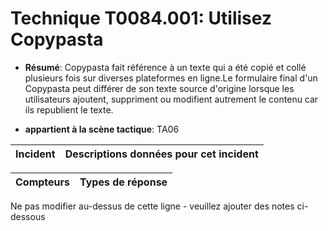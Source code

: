 # Technique T0084.001: Utilisez Copypasta

* **Résumé**: Copypasta fait référence à un texte qui a été copié et collé plusieurs fois sur diverses plateformes en ligne.Le formulaire final d'un Copypasta peut différer de son texte source d'origine lorsque les utilisateurs ajoutent, suppriment ou modifient autrement le contenu car ils republient le texte.

* **appartient à la scène tactique**: TA06


|Incident |Descriptions données pour cet incident |
|-------- |-------------------- |



|Compteurs |Types de réponse |
|-------- |-------------- |


Ne pas modifier au-dessus de cette ligne - veuillez ajouter des notes ci-dessous